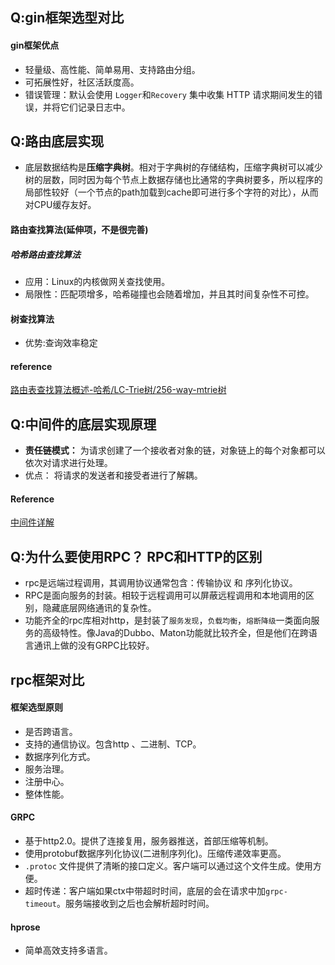 ## Q:gin框架选型对比

#### gin框架优点

- 轻量级、高性能、简单易用、支持路由分组。
- 可拓展性好，社区活跃度高。
- 错误管理：默认会使用 `Logger`和`Recovery` 集中收集 HTTP 请求期间发生的错误，并将它们记录日志中。



## Q:路由底层实现

- 底层数据结构是**压缩字典树**。相对于字典树的存储结构，压缩字典树可以减少树的层数，同时因为每个节点上数据存储也比通常的字典树要多，所以程序的局部性较好（一个节点的path加载到cache即可进行多个字符的对比），从而对CPU缓存友好。

#### 路由查找算法(延伸项，不是很完善)

##### 哈希路由查找算法

- 应用：Linux的内核做网关查找使用。
- 局限性：匹配项增多，哈希碰撞也会随着增加，并且其时间复杂性不可控。

#### 树查找算法

- 优势:查询效率稳定

#### reference

[路由表查找算法概述-哈希/LC-Trie树/256-way-mtrie树](https://app.yinxiang.com/shard/s43/nl/13675070/270af794-1ed2-42ed-a7b8-deef3614fe2d)



## Q:中间件的底层实现原理

- **责任链模式：** 为请求创建了一个接收者对象的链，对象链上的每个对象都可以依次对请求进行处理。
- 优点： 将请求的发送者和接受者进行了解耦。

#### Reference

[中间件详解](https://www.flysnow.org/2020/06/28/golang-gin-middleware.html)



## Q:为什么要使用RPC？ RPC和HTTP的区别

- rpc是远端过程调用，其调用协议通常包含：传输协议 和 序列化协议。
- RPC是面向服务的封装。相较于远程调用可以屏蔽远程调用和本地调用的区别，隐藏底层网络通讯的复杂性。
- 功能齐全的rpc库相对http，是封装了`服务发现`，`负载均衡`，`熔断降级`一类面向服务的高级特性。像Java的Dubbo、Maton功能就比较齐全，但是他们在跨语言通讯上做的没有GRPC比较好。



## rpc框架对比

#### 框架选型原则

- 是否跨语言。
- 支持的通信协议。包含http 、二进制、TCP。
- 数据序列化方式。
- 服务治理。
- 注册中心。
- 整体性能。



#### GRPC

- 基于http2.0。提供了连接复用，服务器推送，首部压缩等机制。
- 使用protobuf数据序列化协议(二进制序列化)。压缩传递效率更高。
-  `.protoc` 文件提供了清晰的接口定义。客户端可以通过这个文件生成。使用方便。
- 超时传递：客户端如果ctx中带超时时间，底层的会在请求中加`grpc-timeout`。服务端接收到之后也会解析超时时间。

#### hprose

- 简单高效支持多语言。
